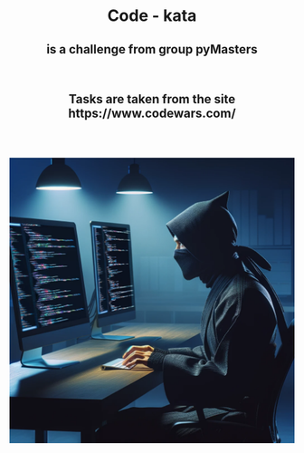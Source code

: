 <h1 align="center">  Code - kata </h1> 
<h2 align="center">is a challenge from group pyMasters</h2>
<br>

<h2 align="center">Tasks are taken from the site https://www.codewars.com/</h2>


<br><br>

![image description](image/code-kata.png)
